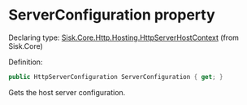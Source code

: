 <!--

Copyrights 2023 Sisk Framework - CypherPotato
Published under MIT license

!!! DO NOT EDIT THIS FILE !!!
This file was generated by a tool in the Sisk package. To edit the information in this documentation,
edit the XML documentation present in the Sisk source code.

-->


# ServerConfiguration property

Declaring type: [Sisk.Core.Http.Hosting.HttpServerHostContext](/spec/Sisk.Core.Http.Hosting.HttpServerHostContext.md) (from Sisk.Core)


Definition:

```cs
public HttpServerConfiguration ServerConfiguration { get; }
```

Gets the host server configuration.

